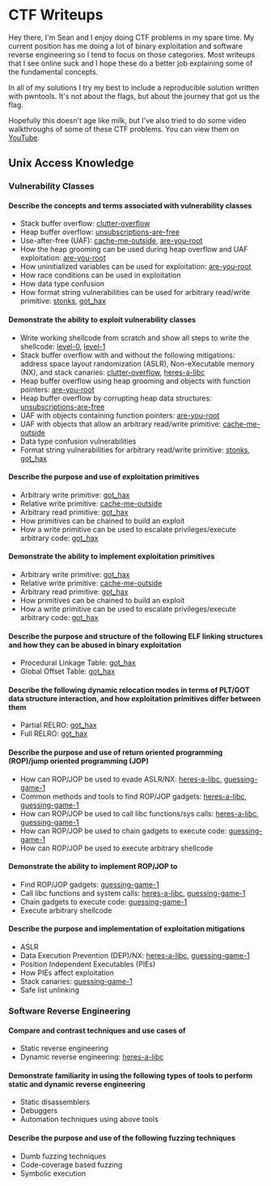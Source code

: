 # CTF Writeups

Hey there, I'm Sean and I enjoy doing CTF problems in my spare time. My current
position has me doing a lot of binary exploitation and software reverse
engineering so I tend to focus on those categories. Most writeups that I see
online suck and I hope these do a better job explaining some of the fundamental
concepts.

In all of my solutions I try my best to include a reproducible solution written
with pwntools. It's not about the flags, but about the journey that got us the
flag.

Hopefully this doesn't age like milk, but I've also tried to do some video
walkthroughs of some of these CTF problems. You can view them on
[YouTube][youtube].

## Unix Access Knowledge

### Vulnerability Classes

#### Describe the concepts and terms associated with vulnerability classes

* Stack buffer overflow: [clutter-overflow][clutter-overflow]
* Heap buffer overflow: [unsubscriptions-are-free][unsubscriptions]
* Use-after-free (UAF): [cache-me-outside][cache-me-outside], [are-you-root][are-you-root]
* How the heap grooming can be used during heap overflow and UAF exploitation: [are-you-root][are-you-root]
* How uninitialized variables can be used for exploitation: [are-you-root][are-you-root]
* How race conditions can be used in exploitation
* How data type confusion
* How format string vulnerabilities can be used for arbitrary read/write primitive: [stonks][stonks], [got_hax][got_hax]

#### Demonstrate the ability to exploit vulnerability classes

* Write working shellcode from scratch and show all steps to write the shellcode: [level-0][level-0], [level-1][level-1]
* Stack buffer overflow with and without the following mitigations: address space layout randomization (ASLR), Non-eXecutable memory (NX), and stack canaries: [clutter-overflow][clutter-overflow], [heres-a-libc][heres-a-libc]
* Heap buffer overflow using heap grooming and objects with function pointers: [are-you-root][are-you-root]
* Heap buffer overflow by corrupting heap data structures: [unsubscriptions-are-free][unsubscriptions]
* UAF with objects containing function pointers: [are-you-root][are-you-root]
* UAF with objects that allow an arbitrary read/write primitive: [cache-me-outside][cache-me-outside]
* Data type confusion vulnerabilities
* Format string vulnerabilities for arbitrary read/write primitive: [stonks][stonks], [got_hax][got_hax]

#### Describe the purpose and use of exploitation primitives

* Arbitrary write primitive: [got_hax][got_hax]
* Relative write primitive: [cache-me-outside][cache-me-outside]
* Arbitrary read primitive: [got_hax][got_hax]
* How primitives can be chained to build an exploit
* How a write primitive can be used to escalate privileges/execute arbitrary code: [got_hax][got_hax]

#### Demonstrate the ability to implement exploitation primitives

* Arbitrary write primitive: [got_hax][got_hax]
* Relative write primitive: [cache-me-outside][cache-me-outside]
* Arbitrary read primitive: [got_hax][got_hax]
* How primitives can be chained to build an exploit
* How a write primitive can be used to escalate privileges/execute arbitrary code: [got_hax][got_hax]

#### Describe the purpose and structure of the following ELF linking structures and how they can be abused in binary exploitation

* Procedural Linkage Table: [got_hax][got_hax]
* Global Offset Table: [got_hax][got_hax]

#### Describe the following dynamic relocation modes in terms of PLT/GOT data structure interaction, and how exploitation primitives differ between them

* Partial RELRO: [got_hax][got_hax]
* Full RELRO: [got_hax][got_hax]

#### Describe the purpose and use of return oriented programming (ROP)/jump oriented programming (JOP)

* How can ROP/JOP be used to evade ASLR/NX: [heres-a-libc][heres-a-libc], [guessing-game-1][guessing-game-1]
* Common methods and tools to find ROP/JOP gadgets: [heres-a-libc][heres-a-libc], [guessing-game-1][guessing-game-1]
* How can ROP/JOP be used to call libc functions/sys calls: [heres-a-libc][heres-a-libc], [guessing-game-1][guessing-game-1]
* How can ROP/JOP be used to chain gadgets to execute code: [guessing-game-1][guessing-game-1]
* How can ROP/JOP be used to execute arbitrary shellcode

#### Demonstrate the ability to implement ROP/JOP to

* Find ROP/JOP gadgets: [guessing-game-1][guessing-game-1]
* Call libc functions and system calls: [heres-a-libc][heres-a-libc], [guessing-game-1][guessing-game-1]
* Chain gadgets to execute code: [guessing-game-1][guessing-game-1]
* Execute arbitrary shellcode

#### Describe the purpose and implementation of exploitation mitigations

* ASLR
* Data Execution Prevention (DEP)/NX: [heres-a-libc][heres-a-libc], [guessing-game-1][guessing-game-1]
* Position Independent Executables (PIEs)
* How PIEs affect exploitation
* Stack canaries: [guessing-game-1]
* Safe list unlinking

### Software Reverse Engineering

#### Compare and contrast techniques and use cases of

* Static reverse engineering
* Dynamic reverse engineering: [heres-a-libc][heres-a-libc]

#### Demonstrate familiarity in using the following types of tools to perform static and dynamic reverse engineering

* Static disassemblers
* Debuggers
* Automation techniques using above tools

#### Describe the purpose and use of the following fuzzing techniques

* Dumb fuzzing techniques
* Code-coverage based fuzzing
* Symbolic execution

[youtube]: https://www.youtube.com/channel/UC6VD4gYf2a6_0hwidZ9PjFA
[clutter-overflow]: picoCTF/binary-exploitation/clutter-overflow
[unsubscriptions]: picoCTF/binary-exploitation/unsubscriptions-are-free
[cache-me-outside]: picoCTF/binary-exploitation/cache-me-outside
[are-you-root]: picoCTF/binary-exploitation/are-you-root
[stonks]: picoCTF/binary-exploitation/stonks
[got_hax]: picoCTF/binary-exploitation/got_hax
[heres-a-libc]: picoCTF/binary-exploitation/heres-a-libc
[level-0]: random-pwnables/level-0/
[level-1]: random-pwnables/level-1/
[guessing-game-1]: picoCTF/binary-exploitation/guessing-game-1/

